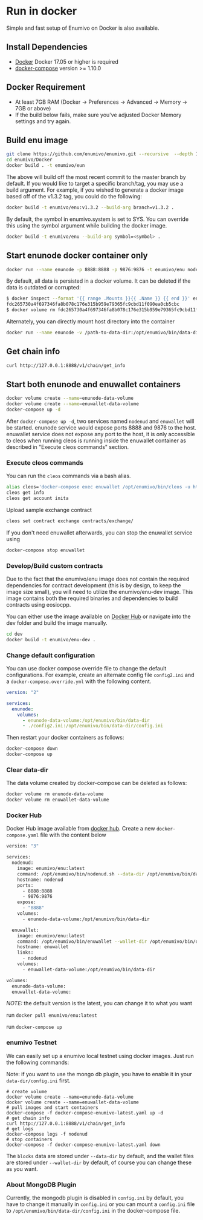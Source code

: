 # Run in docker

Simple and fast setup of Enumivo on Docker is also available.

## Install Dependencies

- [Docker](https://docs.docker.com) Docker 17.05 or higher is required
- [docker-compose](https://docs.docker.com/compose/) version >= 1.10.0

## Docker Requirement

- At least 7GB RAM (Docker -> Preferences -> Advanced -> Memory -> 7GB or above)
- If the build below fails, make sure you've adjusted Docker Memory settings and try again.

## Build enu image

```bash
git clone https://github.com/enumivo/enumivo.git --recursive  --depth 1
cd enumivo/Docker
docker build . -t enumivo/eun
```

The above will build off the most recent commit to the master branch by default. If you would like to target a specific branch/tag, you may use a build argument. For example, if you wished to generate a docker image based off of the v1.3.2 tag, you could do the following:

```bash
docker build -t enumivo/enu:v1.3.2 --build-arg branch=v1.3.2 .
```

By default, the symbol in enumivo.system is set to SYS. You can override this using the symbol argument while building the docker image.

```bash
docker build -t enumivo/enu --build-arg symbol=<symbol> .
```

## Start enunode docker container only

```bash
docker run --name enunode -p 8888:8888 -p 9876:9876 -t enumivo/enu nodenud.sh -e --http-alias=enunode:8888 --http-alias=127.0.0.1:8888 --http-alias=localhost:8888 arg1 arg2
```

By default, all data is persisted in a docker volume. It can be deleted if the data is outdated or corrupted:

```bash
$ docker inspect --format '{{ range .Mounts }}{{ .Name }} {{ end }}' enunode
fdc265730a4f697346fa8b078c176e315b959e79365fc9cbd11f090ea0cb5cbc
$ docker volume rm fdc265730a4f697346fa8b078c176e315b959e79365fc9cbd11f090ea0cb5cbc
```

Alternately, you can directly mount host directory into the container

```bash
docker run --name enunode -v /path-to-data-dir:/opt/enumivo/bin/data-dir -p 8888:8888 -p 9876:9876 -t enumivo/enu nodenud.sh -e --http-alias=enunode:8888 --http-alias=127.0.0.1:8888 --http-alias=localhost:8888 arg1 arg2
```

## Get chain info

```bash
curl http://127.0.0.1:8888/v1/chain/get_info
```

## Start both enunode and enuwallet containers

```bash
docker volume create --name=enunode-data-volume
docker volume create --name=enuwallet-data-volume
docker-compose up -d
```

After `docker-compose up -d`, two services named `nodenud` and `enuwallet` will be started. enunode service would expose ports 8888 and 9876 to the host. enuwallet service does not expose any port to the host, it is only accessible to cleos when running cleos is running inside the enuwallet container as described in "Execute cleos commands" section.

### Execute cleos commands

You can run the `cleos` commands via a bash alias.

```bash
alias cleos='docker-compose exec enuwallet /opt/enumivo/bin/cleos -u http://nodenud:8888 --wallet-url http://localhost:8900'
cleos get info
cleos get account inita
```

Upload sample exchange contract

```bash
cleos set contract exchange contracts/exchange/
```

If you don't need enuwallet afterwards, you can stop the enuwallet service using

```bash
docker-compose stop enuwallet
```

### Develop/Build custom contracts

Due to the fact that the enumivo/enu image does not contain the required dependencies for contract development (this is by design, to keep the image size small), you will need to utilize the enumivo/enu-dev image. This image contains both the required binaries and dependencies to build contracts using eosiocpp.

You can either use the image available on [Docker Hub](https://hub.docker.com/r/enumivo/enu-dev/) or navigate into the dev folder and build the image manually.

```bash
cd dev
docker build -t enumivo/enu-dev .
```

### Change default configuration

You can use docker compose override file to change the default configurations. For example, create an alternate config file `config2.ini` and a `docker-compose.override.yml` with the following content.

```yaml
version: "2"

services:
  enunode:
    volumes:
      - enunode-data-volume:/opt/enumivo/bin/data-dir
      - ./config2.ini:/opt/enumivo/bin/data-dir/config.ini
```

Then restart your docker containers as follows:

```bash
docker-compose down
docker-compose up
```

### Clear data-dir

The data volume created by docker-compose can be deleted as follows:

```bash
docker volume rm enunode-data-volume
docker volume rm enuwallet-data-volume
```

### Docker Hub

Docker Hub image available from [docker hub](https://hub.docker.com/r/enumivo/enu/).
Create a new `docker-compose.yaml` file with the content below

```bash
version: "3"

services:
  nodenud:
    image: enumivo/enu:latest
    command: /opt/enumivo/bin/nodenud.sh --data-dir /opt/enumivo/bin/data-dir -e --http-alias=nodenud:8888 --http-alias=127.0.0.1:8888 --http-alias=localhost:8888
    hostname: nodenud
    ports:
      - 8888:8888
      - 9876:9876
    expose:
      - "8888"
    volumes:
      - enunode-data-volume:/opt/enumivo/bin/data-dir

  enuwallet:
    image: enumivo/enu:latest
    command: /opt/enumivo/bin/enuwallet --wallet-dir /opt/enumivo/bin/data-dir --http-server-address=127.0.0.1:8900 --http-alias=localhost:8900 --http-alias=enuwallet:8900
    hostname: enuwallet
    links:
      - nodenud
    volumes:
      - enuwallet-data-volume:/opt/enumivo/bin/data-dir

volumes:
  enunode-data-volume:
  enuwallet-data-volume:

```

*NOTE:* the default version is the latest, you can change it to what you want

run `docker pull enumivo/enu:latest`

run `docker-compose up`

### enumivo Testnet

We can easily set up a enumivo local testnet using docker images. Just run the following commands:

Note: if you want to use the mongo db plugin, you have to enable it in your `data-dir/config.ini` first.

```
# create volume
docker volume create --name=enunode-data-volume
docker volume create --name=enuwallet-data-volume
# pull images and start containers
docker-compose -f docker-compose-enumivo-latest.yaml up -d
# get chain info
curl http://127.0.0.1:8888/v1/chain/get_info
# get logs
docker-compose logs -f nodenud
# stop containers
docker-compose -f docker-compose-enumivo-latest.yaml down
```

The `blocks` data are stored under `--data-dir` by default, and the wallet files are stored under `--wallet-dir` by default, of course you can change these as you want.

### About MongoDB Plugin

Currently, the mongodb plugin is disabled in `config.ini` by default, you have to change it manually in `config.ini` or you can mount a `config.ini` file to `/opt/enumivo/bin/data-dir/config.ini` in the docker-compose file.
